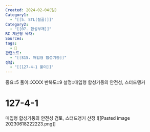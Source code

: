 ```yaml
---
Created: 2024-02-04(일)
Category1:
  - "[[5. STL(철골)]]"
Category2:
  - "[[07. 합성부재]]"
RC 계산형 목차: 
Sources: 
tags:
  - 🧮
관련노트:
  - "[[S15. 매입형 합성기둥]]"
정답:
  - "[[127-4-1 풀이]]"
---
```

중요::5
풀이::XXXX
반복도::9
설명::매입형 합성기둥의 안전성, 스터드앵커
#  127-4-1
매입형 합성기둥의 안전성 검토, 스터드앵커 산정
![[Pasted image 20230618222223.png]]